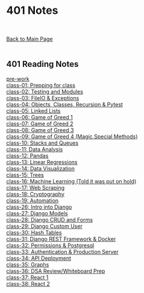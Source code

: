 # 401 Notes
<br>

[Back to Main Page](./../README.md)<br><br>

## 401 Reading Notes
[pre-work](prework.md)<br>
[class-01: Prepping for class](class-01.md)<br>
[class-02: Testing and Modules](class-02.md)<br>
[class-03: FileIO & Exceptions](class-03.md)<br>
[class-04: Objects, Classes, Recursion & Pytest](class-04.md)<br>
[class-05: Linked Lists](class-05.md)<br>
[class-06: Game of Greed 1](class-06.md)<br>
[class-07: Game of Greed 2](class-07.md)<br>
[class-08: Game of Greed 3](class-08.md)<br>
[class-09: Game of Greed 4 (Magic,Special Methods)](class-09.md)<br>
[class-10: Stacks and Queues](class-10.md)<br>
[class-11: Data Analysis](class-11.md)<br>
[class-12: Pandas](class-12.md)<br>
[class-13: Linear Regressions](class-13.md)<br>
[class-14: Data Visualization](class-14.md)<br>
[class-15: Trees](class-15.md)<br>
[class-16: Machine Learning (Told it was put on hold)](class-16.md)<br>
[class-17: Web Scraping](class-17.md)<br>
[class-18: Cryptography](class-18.md)<br>
[class-19: Automation](class-19.md)<br>
[class-26: Intro into Django](class-26.md)<br>
[class-27: Django Models](class-27.md)<br>
[class-28: Django CRUD and Forms](class-28.md)<br>
[class-29: Django Custom User](class-29.md)<br>
[class-30: Hash Tables](class-30.md)<br>
[class-31: Django REST Framework & Docker](class-31.md)<br>
[class-32: Permissions & Postgresql](class-32.md)<br>
[class-33: Authentication & Production Server](class-33.md)<br>
[class-34: API Deployment](class-34.md)<br>
[class-35: Graphs](class-35.md)<br>
[class-36: DSA Review/Whiteboard Prep](class-36.md)<br>
[class-37: React 1](class-37.md)<br>
[class-38: React 2](class-38.md)<br>
<!-- [class-39:](class-39.md)<br> -->
<!-- [class-40:](class-40.md)<br> -->
<!-- [class-41:](class-41.md)<br> -->
<!-- [class-42:](class-42.md)<br> -->
<!-- [class-43:](class-43.md)<br> -->
<!-- [class-44:](class-44.md)<br> -->

<!-- # 401 Daily Notes
[notes-01](dailynotes/daily-01.md)<br>
[notes-02](dailynotes/daily-02.md)<br>
[notes-03](dailynotes/daily-03.md)<br>
[notes-04](dailynotes/daily-04.md)<br>
[notes-05](dailynotes/daily-05.md)<br>
[notes-06](dailynotes/daily-06.md)<br>
[notes-07](dailynotes/daily-07.md)<br>
[notes-08](dailynotes/daily-08.md)<br>
[notes-09](dailynotes/daily-09.md)<br>
[notes-10](dailynotes/daily-10.md)<br> -->

<!-- <3  -->
